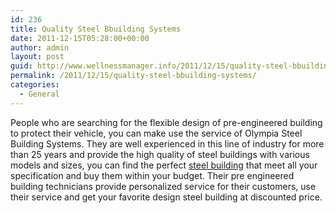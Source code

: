 ```yaml
---
id: 236
title: Quality Steel Bbuilding Systems
date: 2011-12-15T05:28:00+00:00
author: admin
layout: post
guid: http://www.wellnessmanager.info/2011/12/15/quality-steel-bbuilding-systems/
permalink: /2011/12/15/quality-steel-bbuilding-systems/
categories:
  - General
---
```

People who are searching for the flexible design of pre-engineered building to protect their vehicle, you can make use the service of Olympia Steel Building Systems. They are well experienced in this line of industry for more than 25 years and provide the high quality of steel buildings with various models and sizes, you can find the perfect [steel building](http://www.olympiabuildings.com/) that meet all your specification and buy them within your budget. Their pre engineered building technicians provide personalized service for their customers, use their service and get your favorite design steel building at discounted price.